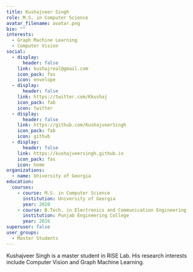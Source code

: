 ```yaml
---
title: Kushajveer Singh
role: M.S. in Computer Science
avatar_filename: avatar.png
bio: ""
interests:
  - Graph Machine Learning
  - Computer Vision
social:
  - display:
      header: false
    link: kushajreal@gmail.com
    icon_pack: fas
    icon: envelope
  - display:
      header: false
    link: https://twitter.com/Kkushaj
    icon_pack: fab
    icon: twitter
  - display:
      header: false
    link: https://github.com/KushajveerSingh
    icon_pack: fab
    icon: github
  - display:
      header: false
    link: https://kushajveersingh.github.io
    icon_pack: fas
    icon: home
organizations:
  - name: University of Georgia
education:
  courses:
    - course: M.S. in Computer Science
      institution: University of Georgia
      year: 2020
    - course: B.Tech. in Electronics and Communication Engineering
      institution: Punjab Engineering College
      year: 2016
superuser: false
user_groups:
  - Master Students
---
```

Kushajveer Singh is a master student in RISE Lab. His research interests include Computer Vision and Graph Machine Learning.